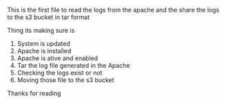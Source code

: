 This is the first file to read the logs from the apache and the share the logs  to the s3 bucket in tar format 

Thing its making sure is 
1. System is updated
2. Apache is installed
3. Apache is ative and enabled
4. Tar the log file generated in the Apache
5. Checking the logs exist or not
6. Moving those file to the s3 bucket 
 
 Thanks for reading 
